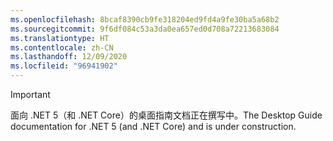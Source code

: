 ```yaml
---
ms.openlocfilehash: 8bcaf8390cb9fe318204ed9fd4a9fe30ba5a68b2
ms.sourcegitcommit: 9f6df084c53a3da0ea657ed0d708a72213683084
ms.translationtype: HT
ms.contentlocale: zh-CN
ms.lasthandoff: 12/09/2020
ms.locfileid: "96941902"
---
```


> [!IMPORTANT]
> <span data-ttu-id="fa81d-101">面向 .NET 5（和 .NET Core）的桌面指南文档正在撰写中。</span><span class="sxs-lookup"><span data-stu-id="fa81d-101">The Desktop Guide documentation for .NET 5 (and .NET Core) and is under construction.</span></span>
